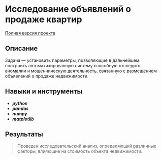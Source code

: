 # Исследование объявлений о продаже квартир

[Полная версия проекта](https://github.com/OxanaFedorova/YandexPracticum_projects/blob/main/EDA_Real_Estate_Market/EDA_Real_Estate_Market.ipynb)

## Описание

Задача — установить параметры, позволяющие в дальнейшем построить автоматизированную систему способную отследить аномалии и мошенническую деятельность, связанную с размещением объявлений о продаже недвижимости.


## Навыки и инструменты

- ***python***
- ***pandas***
- ***numpy***
- ***matplotlib***


## Результаты

>Проведен исследовательский анализ, определяющий различные факторы, влияющие на стоимость объекта недвижимости.

